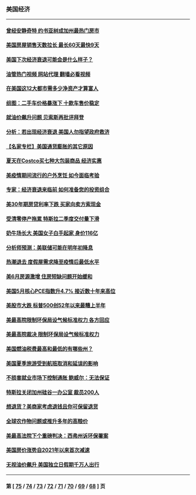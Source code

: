 ### 美国经济
---
#### [曾经安静奇特 约书亚树成加州最热门房市](../../pages/ncid1078158/n13773703.md?07052045) 
#### [美国房屋销售天数拉长 最长60天最快9天](../../pages/ncid1078158/n13773138.md?07052045) 
#### [美国下次经济衰退可能会是什么样子？](../../pages/ncid1078158/n13772976.md?07052045) 
#### [油管热门视频 网站代理 翻墙必看视频](http://209.222.30.114:81/youtube.html?07052045)
#### [在美国这12大都市需多少净资产才算富人](../../pages/ncid1078158/n13772857.md?07052045) 
#### [组图：二手车价格暴涨下 十款车售价稳定](../../pages/ncid1078158/n13768072.md?07052045) 
#### [就油价飙升问题 贝索斯再批评拜登](../../pages/ncid1078158/n13772758.md?07052045) 
#### [分析：若出现经济衰退 美国人勿指望政府救济](../../pages/ncid1078158/n13772717.md?07052045) 
#### [【名家专栏】美国通货膨胀的其它原因](../../pages/ncid1078158/n13772617.md?07052045) 
#### [夏天在Costco买七种大包装商品 经济实惠](../../pages/ncid1078158/n13762553.md?07052045) 
#### [美疫情期间流行的户外烹饪 如今面临考验](../../pages/ncid1078158/n13772365.md?07052045) 
#### [专家：经济衰退来临前 如何准备您的投资组合](../../pages/ncid1078158/n13772364.md?07052045) 
#### [美30年期房贷利率下跌 买家向卖方索现金](../../pages/ncid1078158/n13772295.md?07052045) 
#### [受清零停产拖累 特斯拉二季度交付量下滑](../../pages/ncid1078158/n13772234.md?07052045) 
#### [奶牛场长大 美国女子白手起家 身价116亿](../../pages/ncid1078158/n13770994.md?07052045) 
#### [分析师预测：美联储可能在明年初降息](../../pages/ncid1078158/n13772057.md?07052045) 
#### [热潮退去 度假屋需求降至疫情后最低水平](../../pages/ncid1078158/n13771913.md?07052045) 
#### [美6月房源激增 住房短缺问题开始缓和](../../pages/ncid1078158/n13771588.md?07052045) 
#### [美国5月核心PCE指数升4.7% 接近数十年来高位](../../pages/ncid1078158/n13770992.md?07052045) 
#### [美股市大跌 标普500创52年以来最糟上半年](../../pages/ncid1078158/n13770988.md?07052045) 
#### [美最高院限制环保局设气候标准权力 各方回应](../../pages/ncid1078158/n13770901.md?07052045) 
#### [美最高院裁决 限制环保局设气候标准权力](../../pages/ncid1078158/n13770868.md?07052045) 
#### [美国燃油税费最高和最低的有哪些州？](../../pages/ncid1078158/n13770341.md?07052045) 
#### [美国夏季旅游受到航班取消和延误的影响](../../pages/ncid1078158/n13770276.md?07052045) 
#### [不损害就业市场下控制通胀 鲍威尔：无法保证](../../pages/ncid1078158/n13770190.md?07052045) 
#### [特斯拉关闭加州硅谷一办公室 裁员200人](../../pages/ncid1078158/n13770149.md?07052045) 
#### [想退货？美商家考虑退钱且你可保留退货](../../pages/ncid1078158/n13769661.md?07052045) 
#### [全球农作物问题或推升多年的高粮价](../../pages/ncid1078158/n13769592.md?07052045) 
#### [美最高法院下个重磅判决：西弗州诉环保署案](../../pages/ncid1078158/n13769362.md?07052045) 
#### [美国房价涨势自2021年以来首次减速](../../pages/ncid1078158/n13769511.md?07052045) 
#### [无视油价飙升 美国独立日假期千万人出行](../../pages/ncid1078158/n13769490.md?07052045) 

---
#### 第 [ [75](./75.md?07052045) / [74](./74.md?07052045) / [73](./73.md?07052045) / [72](./72.md?07052045) / [71](./71.md?07052045) / [70](./70.md?07052045) / [69](./69.md?07052045) / [68](./68.md?07052045) ] 页

